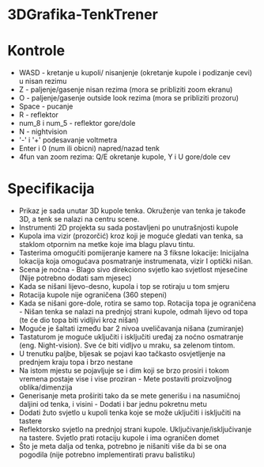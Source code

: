 # 3DGrafika-TenkTrener
# Kontrole
- WASD - kretanje u kupoli/ nisanjenje (okretanje kupole i podizanje cevi) u nisan rezimu
- Z - paljenje/gasenje nisan rezima (mora se pribliziti zoom ekranu)
- O - paljenje/gasenje outside look rezima (mora se pribliziti prozoru)
- Space - pucanje
- R - reflektor
- num_8 i num_5 - reflektor gore/dole
- N - nightvision
- '-' i '+' podesavanje voltmetra
- Enter i 0 (num ili obicni) napred/nazad tenk
- 4fun van zoom rezima: Q/E okretanje kupole, Y i U gore/dole cev


# Specifikacija
- Prikaz je sada unutar 3D kupole tenka. Okruženje van tenka je takođe 3D, a tenk se nalazi na centru 
scene.
- Instrumenti 2D projekta su sada postavljeni po unutrašnjosti kupole
- Kupola ima vizir (prozorčić) kroz koji je moguće gledati van tenka, sa staklom otpornim na metke koje ima blagu plavu tintu.
- Tasterima omogućiti pomijeranje kamere na 3 fiksne lokacije: Inicijalna lokacija koja omogućava posmatranje instrumenata, vizir I optički nišan.
- Scena je noćna - Blago sivo direkciono svjetlo kao svjetlost mjesečine (Nije potrebno dodati sam mjesec)
- Kada se nišani lijevo-desno, kupola i top se rotiraju u tom smjeru 
- Rotacija kupole nije ograničena (360 stepeni)
- Kada se nišani gore-dole, rotira se samo top. Rotacija topa je ograničena - Nišan tenka se nalazi na prednjoj strani kupole, odmah lijevo od topa (te će dio topa biti vidljivi kroz  nišan)
- Moguće je šaltati između bar 2 nivoa uveličavanja nišana (zumiranje)
- Tastaturom je moguće uključiti i isključiti uređaj za noćno osmatranje (eng. Night-vision). Sve će biti vidljvo u mraku, sa zelenom tintom.
- U trenutku paljbe, bljesak se pojavi kao tačkasto osvjetljenje na prednjem kraju topa i brzo nestane
- Na istom mjestu se pojavljuje se i dim koji se brzo prosiri i tokom vremena postaje vise i vise proziran - Mete postaviti proizvoljnog oblika/dimenzija
- Generisanje meta proširiti tako da se mete generišu i na nasumičnoj daljini od tenka, i visini - Dodati i bar jednu pokretnu metu
- Dodati žuto svjetlo u kupoli tenka koje se može uključiti i isključiti na tastere
- Reflektorsko svjetlo na prednjoj strani kupole. Uključivanje/isključivanje na tastere. Svjetlo prati 
rotaciju kupole i ima ograničen domet
- Što je meta dalja od tenka, potrebno je nišaniti više da bi se ona pogodila (nije potrebno implementirati 
pravu balistiku) 
